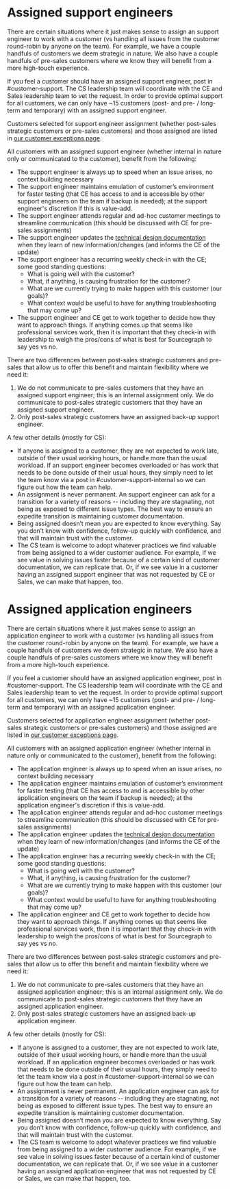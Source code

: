 # Assigned support engineers

There are certain situations where it just makes sense to assign an support engineer to work with a customer (vs handling all issues from the customer round-robin by anyone on the team). For example, we have a couple handfuls of customers we deem strategic in nature. We also have a couple handfuls of pre-sales customers where we know they will benefit from a more high-touch experience.

If you feel a customer should have an assigned support engineer, post in #customer-support. The CS leadership team will coordinate with the CE and Sales leadership team to vet the request. In order to provide optimal support for all customers, we can only have ~15 customers (post- and pre- / long-term and temporary) with an assigned support engineer.

Customers selected for support engineer assignment (whether post-sales strategic customers or pre-sales customers) and those assigned are listed in [our customer exceptions page](../process/customer-exceptions.md).

All customers with an assigned support engineer (whether internal in nature only or communicated to the customer), benefit from the following:

- The support engineer is always up to speed when an issue arises, no context building necessary
- The support engineer maintains emulation of customer’s environment for faster testing (that CE has access to and is accessible by other support engineers on the team if backup is needed); at the support engineer's discretion if this is value-add.
- The support engineer attends regular and ad-hoc customer meetings to streamline communication (this should be discussed with CE for pre-sales assignments)
- The support engineer updates the [technical design documentation](https://docs.google.com/document/d/19qcdFcFpqHNE6OTgO8SwdTF7FfB4AJH6Hlqeywgv6Yc/edit#) when they learn of new information/changes (and informs the CE of the update)
- The support engineer has a recurring weekly check-in with the CE; some good standing questions:
  - What is going well with the customer?
  - What, if anything, is causing frustration for the customer?
  - What are we currently trying to make happen with this customer (our goals)?
  - What context would be useful to have for anything troubleshooting that may come up?
- The support engineer and CE get to work together to decide how they want to approach things. If anything comes up that seems like professional services work, then it is important that they check-in with leadership to weigh the pros/cons of what is best for Sourcegraph to say yes vs no.

There are two differences between post-sales strategic customers and pre-sales that allow us to offer this benefit and maintain flexibility where we need it:

1. We do not communicate to pre-sales customers that they have an assigned support engineer; this is an internal assignment only. We do communicate to post-sales strategic customers that they have an assigned support engineer.
2. Only post-sales strategic customers have an assigned back-up support engineer.

A few other details (mostly for CS):

- If anyone is assigned to a customer, they are not expected to work late, outside of their usual working hours, or handle more than the usual workload. If an support engineer becomes overloaded or has work that needs to be done outside of their usual hours, they simply need to let the team know via a post in #customer-support-internal so we can figure out how the team can help.
- An assignment is never permanent. An support engineer can ask for a transition for a variety of reasons -- including they are stagnating, not being as exposed to different issue types. The best way to ensure an expedite transition is maintaining customer documentation.
- Being assigned doesn’t mean you are expected to know everything. Say you don’t know with confidence, follow-up quickly with confidence, and that will maintain trust with the customer.
- The CS team is welcome to adopt whatever practices we find valuable from being assigned to a wider customer audience. For example, if we see value in solving issues faster because of a certain kind of customer documentation, we can replicate that. Or, if we see value in a customer having an assigned support engineer that was not requested by CE or Sales, we can make that happen, too.
# Assigned application engineers

There are certain situations where it just makes sense to assign an application engineer to work with a customer (vs handling all issues from the customer round-robin by anyone on the team). For example, we have a couple handfuls of customers we deem strategic in nature. We also have a couple handfuls of pre-sales customers where we know they will benefit from a more high-touch experience.

If you feel a customer should have an assigned application engineer, post in #customer-support. The CS leadership team will coordinate with the CE and Sales leadership team to vet the request. In order to provide optimal support for all customers, we can only have ~15 customers (post- and pre- / long-term and temporary) with an assigned application engineer.

Customers selected for application engineer assignment (whether post-sales strategic customers or pre-sales customers) and those assigned are listed in [our customer exceptions page](../process/customer-exceptions.md).

All customers with an assigned application engineer (whether internal in nature only or communicated to the customer), benefit from the following:

- The application engineer is always up to speed when an issue arises, no context building necessary
- The application engineer maintains emulation of customer’s environment for faster testing (that CE has access to and is accessible by other application engineers on the team if backup is needed); at the application engineer's discretion if this is value-add.
- The application engineer attends regular and ad-hoc customer meetings to streamline communication (this should be discussed with CE for pre-sales assignments)
- The application engineer updates the [technical design documentation](https://docs.google.com/document/d/19qcdFcFpqHNE6OTgO8SwdTF7FfB4AJH6Hlqeywgv6Yc/edit#) when they learn of new information/changes (and informs the CE of the update)
- The application engineer has a recurring weekly check-in with the CE; some good standing questions:
  - What is going well with the customer?
  - What, if anything, is causing frustration for the customer?
  - What are we currently trying to make happen with this customer (our goals)?
  - What context would be useful to have for anything troubleshooting that may come up?
- The application engineer and CE get to work together to decide how they want to approach things. If anything comes up that seems like professional services work, then it is important that they check-in with leadership to weigh the pros/cons of what is best for Sourcegraph to say yes vs no.

There are two differences between post-sales strategic customers and pre-sales that allow us to offer this benefit and maintain flexibility where we need it:

1. We do not communicate to pre-sales customers that they have an assigned application engineer; this is an internal assignment only. We do communicate to post-sales strategic customers that they have an assigned application engineer.
2. Only post-sales strategic customers have an assigned back-up application engineer.

A few other details (mostly for CS):

- If anyone is assigned to a customer, they are not expected to work late, outside of their usual working hours, or handle more than the usual workload. If an application engineer becomes overloaded or has work that needs to be done outside of their usual hours, they simply need to let the team know via a post in #customer-support-internal so we can figure out how the team can help.
- An assignment is never permanent. An application engineer can ask for a transition for a variety of reasons -- including they are stagnating, not being as exposed to different issue types. The best way to ensure an expedite transition is maintaining customer documentation.
- Being assigned doesn’t mean you are expected to know everything. Say you don’t know with confidence, follow-up quickly with confidence, and that will maintain trust with the customer.
- The CS team is welcome to adopt whatever practices we find valuable from being assigned to a wider customer audience. For example, if we see value in solving issues faster because of a certain kind of customer documentation, we can replicate that. Or, if we see value in a customer having an assigned application engineer that was not requested by CE or Sales, we can make that happen, too.
